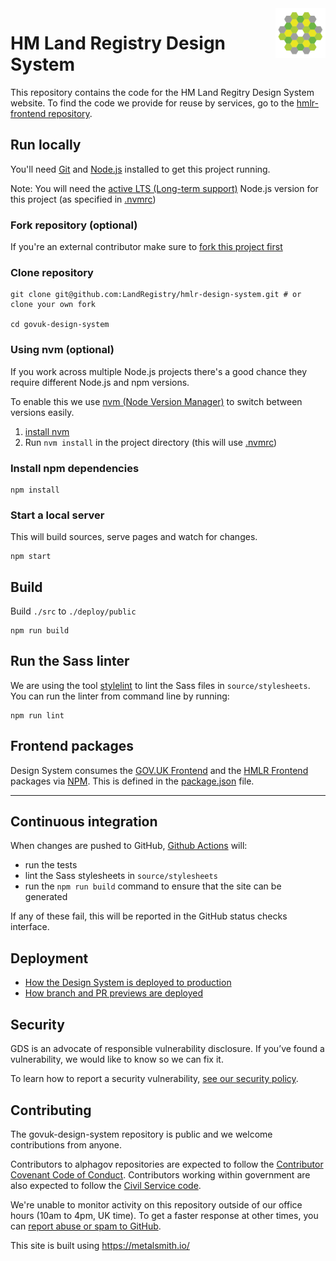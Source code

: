 <img src="https://raw.githubusercontent.com/LandRegistry/hmlr-frontend/staging/src/hmlr/assets/images/hmlr_icon.svg" alt="HM Land Registry logo" title="HM Land Registry" align="right" width="80" />

# HM Land Registry Design System

This repository contains the code for the HM Land Regitry Design System website. To find the code we provide for reuse by services, go to the [hmlr-frontend repository](https://github.com/LandRegistry/hmlr-frontend).

## Run locally

You'll need [Git](https://help.github.com/articles/set-up-git/) and [Node.js](https://nodejs.org/en/) installed to get this project running.

Note: You will need the [active LTS (Long-term support)](https://github.com/nodejs/Release#release-schedule) Node.js version for this project (as specified in [.nvmrc](./.nvmrc))

### Fork repository (optional)
If you're an external contributor make sure to [fork this project first](https://help.github.com/articles/fork-a-repo/)

### Clone repository
```
git clone git@github.com:LandRegistry/hmlr-design-system.git # or clone your own fork

cd govuk-design-system
```

### Using nvm (optional)
If you work across multiple Node.js projects there's a good chance they require different Node.js and npm versions.

To enable this we use [nvm (Node Version Manager)](https://github.com/creationix/nvm) to switch between versions easily.

1. [install nvm](https://github.com/creationix/nvm#installation)
2. Run `nvm install` in the project directory (this will use [.nvmrc](./.nvmrc))

### Install npm dependencies
```
npm install
```

### Start a local server
This will build sources, serve pages and watch for changes.
```
npm start
```

## Build
Build `./src` to `./deploy/public`
```
npm run build
```

## Run the Sass linter

We are using the tool [stylelint][stylelint] to lint the Sass files in
`source/stylesheets`. You can run the linter from command line by running:

```
npm run lint
```

[stylelint]: https://github.com/stylelint/stylelint

## Frontend packages

Design System consumes the [GOV.UK Frontend](https://github.com/alphagov/govuk-frontend) and the [HMLR Frontend](https://github.com/LandRegistry/hmlr-frontend) packages via [NPM](https://www.npmjs.com/).
This is defined in the [package.json](package.json) file.

--------------------

## Continuous integration

When changes are pushed to GitHub, [Github Actions][github-actions] will:

- run the tests
- lint the Sass stylesheets in `source/stylesheets`
- run the `npm run build` command to ensure that the site can be generated

If any of these fail, this will be reported in the GitHub status checks
interface.

[github-actions]: https://github.com/LandRegistry/hmlr-design-system/actions

## Deployment

- [How the Design System is deployed to production](docs/deployment/production.md)
- [How branch and PR previews are deployed](docs/deployment/previews.md)

## Security

GDS is an advocate of responsible vulnerability disclosure. If you’ve found a vulnerability, we would like to know so we can fix it.

To learn how to report a security vulnerability, [see our security policy](https://github.com/LandRegistry/hmlr-design-system/security/policy).

## Contributing

The govuk-design-system repository is public and we welcome contributions from anyone.

Contributors to alphagov repositories are expected to follow the [Contributor Covenant Code of Conduct](https://github.com/alphagov/.github/blob/main/CODE_OF_CONDUCT.md#contributor-covenant-code-of-conduct). Contributors working within government are also expected to follow the [Civil Service code](https://www.gov.uk/government/publications/civil-service-code/the-civil-service-code).

We're unable to monitor activity on this repository outside of our office hours (10am to 4pm, UK time). To get a faster response at other times, you can [report abuse or spam to GitHub](https://docs.github.com/en/communities/maintaining-your-safety-on-github/reporting-abuse-or-spam).

This site is built using https://metalsmith.io/
